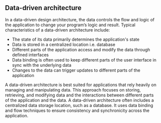 ## Data-driven architecture

In a data-driven design architecture, the data controls the flow and logic of the application to change your program’s logic and result. Typical characteristics of a data-driven architecture include:

- The state of its data primarily determines the application's state
- Data is stored in a centralized location i.e. database
- Different parts of the application access and modify the data through defined interfaces
- Data binding is often used to keep different parts of the user interface in sync with the underlying data
- Changes to the data can trigger updates to different parts of the application

A data-driven architecture is best suited for applications that rely heavily on managing and manipulating data. This approach focuses on storing, retrieving, and modifying data and the interactions between different parts of the application and the data. A data-driven architecture often includes a centralized data storage location, such as a database. It uses data binding and flow techniques to ensure consistency and synchronicity across the application.
